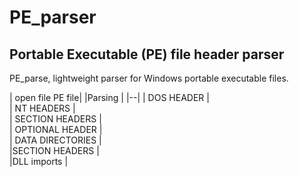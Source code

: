 # PE_parser
Portable Executable (PE) file header parser
------
PE_parse, lightweight parser for Windows portable executable files.

| open file PE file|
|Parsing |
|--|
| DOS HEADER |    
| NT HEADERS |  
| SECTION HEADERS |    
| OPTIONAL HEADER |  
| DATA DIRECTORIES |   
 |SECTION HEADERS  |    
 |DLL imports   | 
